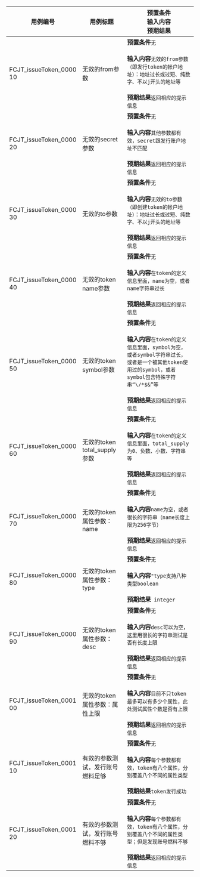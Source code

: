 |用例编号|用例标题|预置条件<br>输入内容<br>预期结果|
|----------------|----------------|----------------|
|FCJT_issueToken_0000<br>10|无效的from参数|**预置条件**`无`<br><br>**输入内容**`无效的from参数（即发行token的帐户地址）：地址过长或过短、纯数字、不以j开头的地址等`<br><br>**预期结果**`返回相应的提示信息`|
|FCJT_issueToken_0000<br>20|无效的secret参数|**预置条件**`无`<br><br>**输入内容**`其他参数都有效，secret跟发行账户地址不匹配`<br><br>**预期结果**`返回相应的提示信息`|
|FCJT_issueToken_0000<br>30|无效的to参数|**预置条件**`无`<br><br>**输入内容**`无效的to参数（即创建token的帐户地址）：地址过长或过短、纯数字、不以j开头的地址等`<br><br>**预期结果**`返回相应的提示信息`|
|FCJT_issueToken_0000<br>40|无效的token name参数|**预置条件**`无`<br><br>**输入内容**`在token的定义信息里面，name为空，或者name字符串过长`<br><br>**预期结果**`返回相应的提示信息`|
|FCJT_issueToken_0000<br>50|无效的token symbol参数|**预置条件**`无`<br><br>**输入内容**`在token的定义信息里面，symbol为空，或者symbol字符串过长，或者是一个被其他token使用过的symbol，或者symbol包含特殊字符串“\/*$&”等`<br><br>**预期结果**`返回相应的提示信息`|
|FCJT_issueToken_0000<br>60|无效的token total_supply参数|**预置条件**`无`<br><br>**输入内容**`在token的定义信息里面，total_supply为0、负数、小数、字符串等`<br><br>**预期结果**`返回相应的提示信息`|
|FCJT_issueToken_0000<br>70|无效的token属性参数：name|**预置条件**`无`<br><br>**输入内容**`name为空，或者很长的字符串（name长度上限为256字节）`<br><br>**预期结果**`返回相应的提示信息`|
|FCJT_issueToken_0000<br>80|无效的token属性参数：type|**预置条件**`无`<br><br>**输入内容**`"type支持八种类型boolean`<br><br>**预期结果**` integer`|
|FCJT_issueToken_0000<br>90|无效的token属性参数：desc|**预置条件**`无`<br><br>**输入内容**`desc可以为空，这里用很长的字符串测试是否有长度上限`<br><br>**预期结果**`返回相应的提示信息`|
|FCJT_issueToken_0001<br>00|无效的token属性参数：属性上限|**预置条件**`无`<br><br>**输入内容**`目前不只token最多可以有多少个属性，此处测试属性个数是否有上限`<br><br>**预期结果**`返回相应的提示信息`|
|FCJT_issueToken_0001<br>10|有效的参数测试，发行账号燃料足够|**预置条件**`无`<br><br>**输入内容**`每个参数都有效，token有八个属性，分别覆盖八个不同的属性类型`<br><br>**预期结果**`token发行成功`|
|FCJT_issueToken_0001<br>20|有效的参数测试，发行账号燃料不够|**预置条件**`无`<br><br>**输入内容**`每个参数都有效，token有八个属性，分别覆盖八个不同的属性类型；但是发现账号燃料不够`<br><br>**预期结果**`返回相应的提示信息`|
